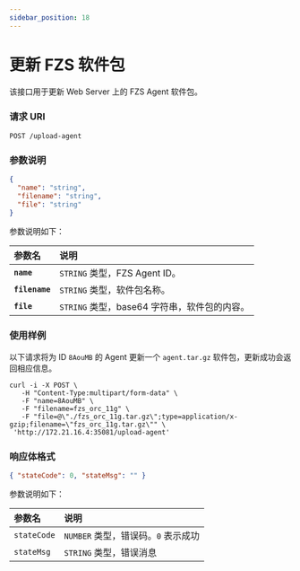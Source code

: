 ```yaml
---
sidebar_position: 18
---
```


# 更新 FZS 软件包

该接口用于更新 Web Server 上的 FZS Agent 软件包。

### 请求 URI

`POST /upload-agent`

### 参数说明

```json
{
  "name": "string",
  "filename": "string",
  "file": "string"
}
```

参数说明如下：

| 参数名         | 说明                                         |
| :------------- | :------------------------------------------- |
| **`name`**     | `STRING` 类型，FZS Agent ID。                |
| **`filename`** | `STRING` 类型，软件包名称。                  |
| **`file`**     | `STRING` 类型，base64 字符串，软件包的内容。 |

### 使用样例

以下请求将为 ID `8AouMB` 的 Agent 更新一个 `agent.tar.gz` 软件包，更新成功会返回相应信息。

```shell
curl -i -X POST \
   -H "Content-Type:multipart/form-data" \
   -F "name=8AouMB" \
   -F "filename=fzs_orc_11g" \
   -F "file=@\"./fzs_orc_11g.tar.gz\";type=application/x-gzip;filename=\"fzs_orc_11g.tar.gz\"" \
 'http://172.21.16.4:35081/upload-agent'
```

### 响应体格式

```json
{ "stateCode": 0, "stateMsg": "" }
```

参数说明如下：

| 参数名      | 说明                                |
| :---------- | :---------------------------------- |
| `stateCode` | `NUMBER` 类型，错误码。`0` 表示成功 |
| `stateMsg`  | `STRING` 类型，错误消息             |
